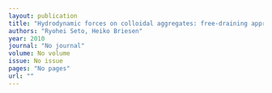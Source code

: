 ```yaml
---
layout: publication
title: "Hydrodynamic forces on colloidal aggregates: free-draining approximation vs. {Stokesian dynamics}"
authors: "Ryohei Seto, Heiko Briesen"
year: 2010
journal: "No journal"
volume: No volume
issue: No issue
pages: "No pages"
url: ""
---
```


